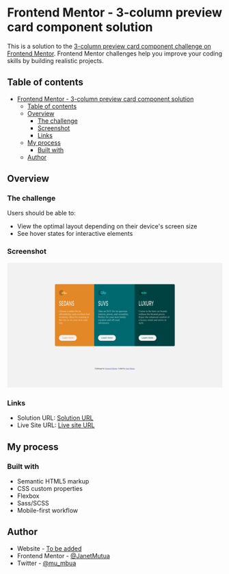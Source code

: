 # Frontend Mentor - 3-column preview card component solution

This is a solution to the [3-column preview card component challenge on Frontend Mentor](https://www.frontendmentor.io/challenges/3column-preview-card-component-pH92eAR2-). Frontend Mentor challenges help you improve your coding skills by building realistic projects.

## Table of contents

- [Frontend Mentor - 3-column preview card component solution](#frontend-mentor---3-column-preview-card-component-solution)
  - [Table of contents](#table-of-contents)
  - [Overview](#overview)
    - [The challenge](#the-challenge)
    - [Screenshot](#screenshot)
    - [Links](#links)
  - [My process](#my-process)
    - [Built with](#built-with)
  - [Author](#author)

## Overview

### The challenge

Users should be able to:

- View the optimal layout depending on their device's screen size
- See hover states for interactive elements

### Screenshot

![Web view](./assets/images/screenshot.png)

### Links

- Solution URL: [Solution URL](https://www.frontendmentor.io/solutions/3-column-preview-card-component-challenge-1BjOryBLxq)
- Live Site URL: [Live site URL](https://3-column-preview-card-component-rose-ten.vercel.app/)

## My process

### Built with

- Semantic HTML5 markup
- CSS custom properties
- Flexbox
- Sass/SCSS
- Mobile-first workflow

## Author

- Website - [To be added](#)
- Frontend Mentor - [@JanetMutua](https://www.frontendmentor.io/profile/JanetMutua)
- Twitter - [@mu_mbua](https://x.com/mu_mbua_)
